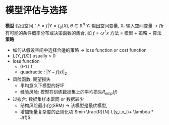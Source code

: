
# 模型评估与选择
**模型**
假设空间：$F ={f|Y=f_\theta(X),\theta \in  \mathbb{R}^n}$ Y: 输出空间变量, X: 输入空间变量 $\rightarrow$ 所有可能的条件概率分布或决策函数的集合, 如 $f = \omega^Tx$
方法 = 模型 + 策略 + 算法
**策略**
- 如何从假设空间中选择合适的策略 $\rightarrow$ loss function or cost function
- $L(Y,f(X))$ usually > 0 
- loss function
	- 0-1 Lf  
	- quadractic : $\vert Y-f(x)\vert_2$
- 风险函数, 期望损失
	- 平均意义下模型的好坏
	- 经验风险: 模型在训练数据集上的平均损失$R_{emp}(f)$
- 过拟合: 数据集样本雷同 or 数据较少
	- 结构风险最小化(SRM) $\rightarrow$ 该模型是最优模型, 
	- 增加衡量复杂度的正则化项 
	$min \frac{R}{N} L(y_i,x_i)+ \lambda * J(f)$
<!--stackedit_data:
eyJoaXN0b3J5IjpbOTY4NzczNzUsLTc4MDM2MjE5LC0xMTU1Nz
U0NjExLC0xMjgzNjM0ODY3XX0=
-->